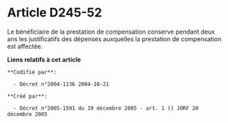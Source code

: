 # Article D245-52

Le bénéficiaire de la prestation de compensation conserve pendant deux ans les justificatifs des dépenses auxquelles la
prestation de compensation est affectée.

**Liens relatifs à cet article**

	**Codifié par**:

	  - Décret n°2004-1136 2004-10-21

	**Créé par**:

	  - Décret n°2005-1591 du 19 décembre 2005 - art. 1 () JORF 20 décembre 2005
